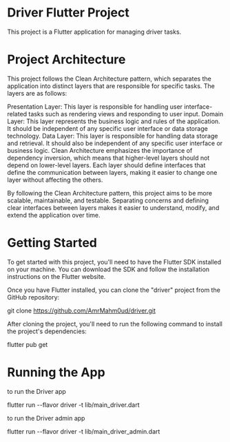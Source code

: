 # Driver Flutter Project
This project is a Flutter application for managing driver tasks.


# Project Architecture
This project follows the Clean Architecture pattern, which separates the application into distinct layers that are responsible for specific tasks. The layers are as follows:

Presentation Layer: This layer is responsible for handling user interface-related tasks such as rendering views and responding to user input.
Domain Layer: This layer represents the business logic and rules of the application. It should be independent of any specific user interface or data storage technology.
Data Layer: This layer is responsible for handling data storage and retrieval. It should also be independent of any specific user interface or business logic.
Clean Architecture emphasizes the importance of dependency inversion, which means that higher-level layers should not depend on lower-level layers. Each layer should define interfaces that define the communication between layers, making it easier to change one layer without affecting the others.

By following the Clean Architecture pattern, this project aims to be more scalable, maintainable, and testable. Separating concerns and defining clear interfaces between layers makes it easier to understand, modify, and extend the application over time.

# Getting Started
To get started with this project, you'll need to have the Flutter SDK installed on your machine. You can download the SDK and follow the installation instructions on the Flutter website.

Once you have Flutter installed, you can clone the "driver" project from the GitHub repository:

git clone https://github.com/AmrMahm0ud/driver.git


After cloning the project, you'll need to run the following command to install the project's dependencies:

flutter pub get

# Running the App

to run the Driver app

flutter run --flavor driver -t lib/main_driver.dart

to run the Driver admin app

flutter run --flavor driver -t lib/main_driver_admin.dart




